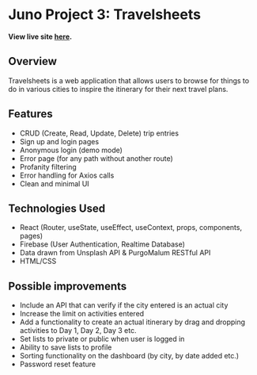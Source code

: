 # Juno Project 3: Travelsheets

**View live site [here](https://uptravel.netlify.app/).**

## Overview

Travelsheets is a web application that allows users to browse for things to do in various cities to inspire the itinerary for their next travel plans.

## Features

- CRUD (Create, Read, Update, Delete) trip entries
- Sign up and login pages
- Anonymous login (demo mode)
- Error page (for any path without another route)
- Profanity filtering
- Error handling for Axios calls
- Clean and minimal UI

## Technologies Used

- React (Router, useState, useEffect, useContext, props, components, pages)
- Firebase (User Authentication, Realtime Database)
- Data drawn from Unsplash API & PurgoMalum RESTful API
- HTML/CSS

## Possible improvements

- Include an API that can verify if the city entered is an actual city
- Increase the limit on activities entered
- Add a functionality to create an actual itinerary by drag and dropping activities to Day 1, Day 2, Day 3 etc.
- Set lists to private or public when user is logged in
- Ability to save lists to profile
- Sorting functionality on the dashboard (by city, by date added etc.)
- Password reset feature
